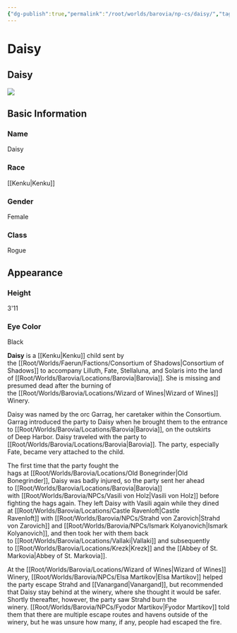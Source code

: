 ```yaml
---
{"dg-publish":true,"permalink":"/root/worlds/barovia/np-cs/daisy/","tags":["Barovia"]}
---
```


# Daisy


## Daisy

[![](https://static.wikia.nocookie.net/alberons-mistake/images/d/d4/Daisy.jpg/revision/latest?cb=20190924141931)](https://static.wikia.nocookie.net/alberons-mistake/images/d/d4/Daisy.jpg/revision/latest?cb=20190924141931)

## Basic Information

### Name

Daisy

### Race

[[Kenku\|Kenku]]

### Gender

Female

### Class

Rogue

## Appearance

### Height

3'11

### Eye Color

Black

**Daisy** is a [[Kenku\|Kenku]] child sent by the [[Root/Worlds/Faerun/Factions/Consortium of Shadows\|Consortium of Shadows]] to accompany Lilluth, Fate, Stellaluna, and Solaris into the land of [[Root/Worlds/Barovia/Locations/Barovia\|Barovia]]. She is missing and presumed dead after the burning of the [[Root/Worlds/Barovia/Locations/Wizard of Wines\|Wizard of Wines]] Winery.

Daisy was named by the orc Garrag, her caretaker within the Consortium. Garrag introduced the party to Daisy when he brought them to the entrance to [[Root/Worlds/Barovia/Locations/Barovia\|Barovia]], on the outskirts of Deep Harbor. Daisy traveled with the party to [[Root/Worlds/Barovia/Locations/Barovia\|Barovia]]. The party, especially Fate, became very attached to the child.

The first time that the party fought the hags at [[Root/Worlds/Barovia/Locations/Old Bonegrinder\|Old Bonegrinder]], Daisy was badly injured, so the party sent her ahead to [[Root/Worlds/Barovia/Locations/Barovia\|Barovia]] with [[Root/Worlds/Barovia/NPCs/Vasili von Holz\|Vasili von Holz]] before fighting the hags again. They left Daisy with Vasili again while they dined at [[Root/Worlds/Barovia/Locations/Castle Ravenloft\|Castle Ravenloft]] with [[Root/Worlds/Barovia/NPCs/Strahd von Zarovich\|Strahd von Zarovich]] and [[Root/Worlds/Barovia/NPCs/Ismark Kolyanovich\|Ismark Kolyanovich]], and then took her with them back to [[Root/Worlds/Barovia/Locations/Vallaki\|Vallaki]] and subsequently to [[Root/Worlds/Barovia/Locations/Krezk\|Krezk]] and the [[Abbey of St. Markovia\|Abbey of St. Markovia]].

At the [[Root/Worlds/Barovia/Locations/Wizard of Wines\|Wizard of Wines]] Winery, [[Root/Worlds/Barovia/NPCs/Elsa Martikov\|Elsa Martikov]] helped the party escape Strahd and [[Vanargand\|Vanargand]], but recommended that Daisy stay behind at the winery, where she thought it would be safer. Shortly thereafter, however, the party saw Strahd burn the winery. [[Root/Worlds/Barovia/NPCs/Fyodor Martikov\|Fyodor Martikov]] told them that there are multiple escape routes and havens outside of the winery, but he was unsure how many, if any, people had escaped the fire.


